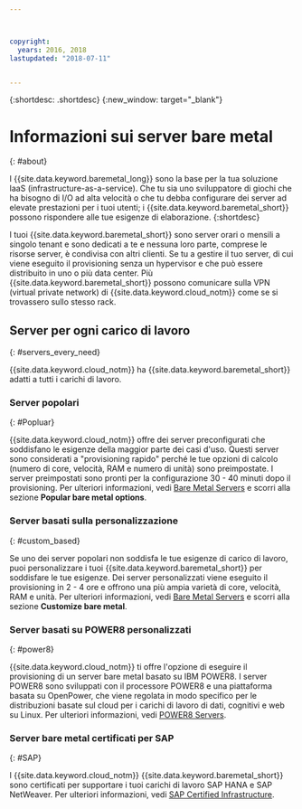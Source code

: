 ```yaml
---



copyright:
  years: 2016, 2018
lastupdated: "2018-07-11"


---
```


{:shortdesc: .shortdesc}
{:new_window: target="_blank"}

# Informazioni sui server bare metal
{: #about}

I {{site.data.keyword.baremetal_long}} sono la base per la tua soluzione IaaS (infrastructure-as-a-service). Che tu sia uno sviluppatore di giochi che ha bisogno di I/O ad alta velocità o che tu debba configurare dei server ad elevate prestazioni per i tuoi utenti; i {{site.data.keyword.baremetal_short}} possono rispondere alle tue esigenze di elaborazione.
{:shortdesc}

I tuoi {{site.data.keyword.baremetal_short}} sono server orari o mensili a singolo tenant e sono dedicati a te e nessuna loro parte, comprese le risorse server, è condivisa con altri clienti. Se tu a gestire il tuo server, di cui viene eseguito il provisioning senza un hypervisor e che può essere distribuito in uno o più data center. Più {{site.data.keyword.baremetal_short}} possono comunicare sulla VPN (virtual private network) di {{site.data.keyword.cloud_notm}} come se si trovassero sullo stesso rack. 

## Server per ogni carico di lavoro
{: #servers_every_need}

{{site.data.keyword.cloud_notm}} ha {{site.data.keyword.baremetal_short}} adatti a tutti i carichi di lavoro. 

### Server popolari
{: #Popluar}

{{site.data.keyword.cloud_notm}} offre dei server preconfigurati che soddisfano le esigenze della maggior parte dei casi d'uso. Questi server sono considerati a "provisioning rapido" perché le tue opzioni di calcolo (numero di core, velocità, RAM e numero di unità) sono preimpostate. I server preimpostati sono pronti per la configurazione 30 - 40 minuti dopo il provisioning. Per ulteriori informazioni, vedi [Bare Metal Servers](https://www.ibm.com/cloud/bare-metal-servers) e scorri alla sezione **Popular bare metal options**.

### Server basati sulla personalizzazione
{: #custom_based}

Se uno dei server popolari non soddisfa le tue esigenze di carico di lavoro, puoi personalizzare i tuoi {{site.data.keyword.baremetal_short}} per soddisfare le tue esigenze. Dei server personalizzati viene eseguito il provisioning in 2 - 4 ore e offrono una più ampia varietà di core, velocità, RAM e unità. Per ulteriori informazioni, vedi [Bare Metal Servers](https://www.ibm.com/cloud/bare-metal-servers) e scorri alla sezione **Customize bare metal**.

### Server basati su POWER8 personalizzati
{: #power8}

{{site.data.keyword.cloud_notm}} ti offre l'opzione di eseguire il provisioning di un server bare metal basato su IBM POWER8. I server POWER8 sono sviluppati con il processore POWER8 e una piattaforma basata su OpenPower, che viene regolata in modo specifico per le distribuzioni basate sul cloud per i carichi di lavoro di dati, cognitivi e web su Linux. Per ulteriori informazioni, vedi [POWER8 Servers](https://www.ibm.com/cloud/bare-metal-servers/power).

### Server bare metal certificati per SAP
{: #SAP}

I {{site.data.keyword.cloud_notm}} {{site.data.keyword.baremetal_short}} sono certificati per supportare i tuoi carichi di lavoro SAP HANA e SAP NetWeaver. Per ulteriori informazioni, vedi [SAP Certified Infrastructure](https://www.ibm.com/cloud/bare-metal-servers/sap).
